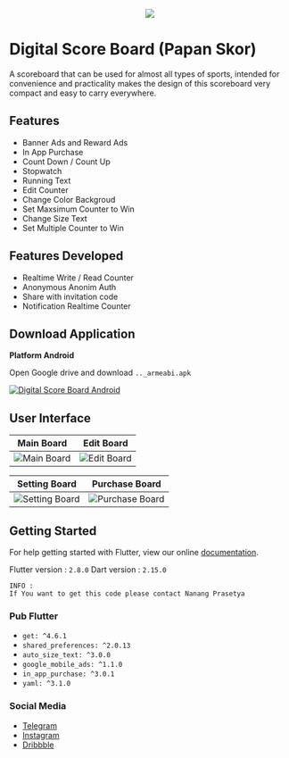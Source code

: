 <p align="center">
    <img src="https://drive.google.com/uc?export=view&id=1d7zLLek0yAtbLmUtZB_x5Oac5c8IjGT2">
</p>

# Digital Score Board (Papan Skor)

A scoreboard that can be used for almost all types of sports, intended for convenience and practicality makes the design of this scoreboard very compact and easy to carry everywhere.

## Features

* Banner Ads and Reward Ads
* In App Purchase
* Count Down / Count Up
* Stopwatch
* Running Text
* Edit Counter
* Change Color Backgroud
* Set Maxsimum Counter to Win
* Change Size Text
* Set Multiple Counter to Win

## Features Developed

* Realtime Write / Read Counter
* Anonymous Anonim Auth
* Share with invitation code
* Notification Realtime Counter

## Download Application

**Platform Android**

Open Google drive and download `.._armeabi.apk`

[![Digital Score Board Android](https://upload.wikimedia.org/wikipedia/commons/thumb/1/12/Google_Drive_icon_%282020%29.svg/100px-Google_Drive_icon_%282020%29.svg.png)](https://drive.google.com/file/d/13cD2RccWDLSoGRblQZ-H7sZbG8TPtGiS/view?usp=sharing)

## User Interface

Main Board             |  Edit Board
:-------------------------:|:-------------------------:
![Main Board](https://drive.google.com/uc?export=view&id=1nsQc6ti6rfYDMDdhGn9luR2ERF2WkYFK)  |  ![Edit Board](https://drive.google.com/uc?export=view&id=1JbYGgNkpuLZwBaFCNr3tWXaMTnNwVUyc)

Setting Board           |  Purchase Board
:-------------------------:|:-------------------------:
![Setting Board](https://drive.google.com/uc?export=view&id=14Fm1ODXTmgA9nDavIvyfsX04_iNOSg09)  |  ![Purchase Board](https://drive.google.com/uc?export=view&id=12v7PoTQbN13Alzow2XuzDJCf1vMTjtWh)

## Getting Started

For help getting started with Flutter, view our online
[documentation](https://flutter.io/).

Flutter version : `2.8.0`
Dart version : `2.15.0`

```note
INFO : 
If You want to get this code please contact Nanang Prasetya
```

### Pub Flutter

* `get: ^4.6.1`
* `shared_preferences: ^2.0.13`
* `auto_size_text: ^3.0.0`
* `google_mobile_ads: ^1.1.0`
* `in_app_purchase: ^3.0.1`
* `yaml: ^3.1.0`

### Social Media

* [Telegram](https://t.me/biscuit_uiux)
* [Instagram](https://www.instagram.com/biscuit_uiux/)
* [Dribbble](https://dribbble.com/biscuit_uiux)
